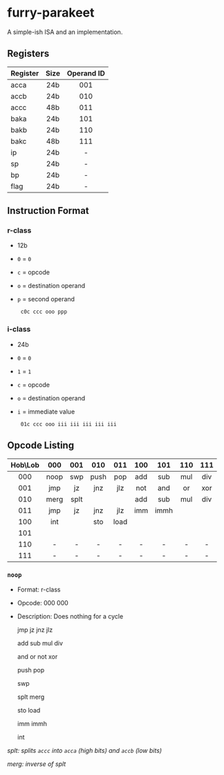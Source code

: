 # furry-parakeet
A simple-ish ISA and an implementation.

## Registers

Register | Size | Operand ID
:-   | :-: | :-:
acca | 24b | 001
accb | 24b | 010
accc | 48b | 011
baka | 24b | 101
bakb | 24b | 110
bakc | 48b | 111
ip   | 24b |  -
sp   | 24b |  -
bp   | 24b |  -
flag | 24b |  -

## Instruction Format

### r-class

 - 12b
 - `0` = `0`
 - `c` = opcode
 - `o` = destination operand
 - `p` = second operand

        c0c ccc ooo ppp

### i-class

 - 24b
 - `0` = `0`
 - `1` = `1`
 - `c` = opcode
 - `o` = destination operand
 - `i` = immediate value

        01c ccc ooo iii iii iii iii iii

## Opcode Listing

 Hob\Lob |  000 | 001  | 010  | 011  | 100 | 101  | 110 | 111
   :-:   |  :-: | :-:  | :-:  | :-:  | :-: | :-:  | :-: | :-:
   000   | noop | swp  | push | pop  | add | sub  | mul | div
   001   | jmp  | jz   | jnz  | jlz  | not | and  | or  | xor
   010   | merg | splt |      |      | add | sub  | mul | div
   011   | jmp  | jz   | jnz  | jlz  | imm | immh |     | 
   100   | int  |      | sto  | load |     |      |     | 
   101   |      |      |      |      |     |      |     | 
   110   |  -   |  -   |  -   |  -   |  -  |  -   |  -  |  -
   111   |  -   |  -   |  -   |  -   |  -  |  -   |  -  |  -

### `noop`

 - Format: r-class
 - Opcode: 000 000
 - Description: Does nothing for a cycle



    jmp
    jz 
    jnz
    jlz

    add     sub     mul     div

    and     or      not     xor

    push     pop

    swp

    splt    merg

    sto     load

    imm     immh

    int

_splt: splits `accc` into `acca` (high bits) and `accb` (low bits)_

_merg: inverse of splt_
